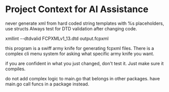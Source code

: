 # Project Context for AI Assistance

never generate xml from hard coded string templates with %s placeholders, use structs
Always test for DTD validation after changing code. 

xmllint --dtdvalid FCPXMLv1_13.dtd output.fcpxml

this program is a swiff army knife for generating fcpxml files. There is a complex cli menu system for asking what specific army knife you want.

if you are confident in what you just changed, don't test it. Just make sure it compiles.

do not add complex logic to main.go that belongs in other packages.
have main.go call funcs in a package instead.
